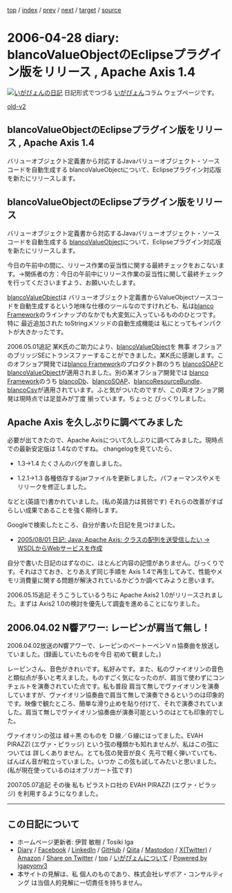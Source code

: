 [top](../index.html) 
 / [index](index.html) 
 / [prev](ig060427.html) 
 / [next](ig060501.html) 
 / [target](https://www.igapyon.jp/igapyon/diary/2006/ig060428.html) 
 / [source](https://github.com/igapyon/diary/blob/master/2006/ig060428.src.md) 

2006-04-28 diary: blancoValueObjectのEclipseプラグイン版をリリース , Apache Axis 1.4
=====================================================================================================
[![いがぴょんの日記](https://www.igapyon.jp/igapyon/diary/images/iga202308_64.jpg "いがぴょん")](https://www.igapyon.jp/igapyon/diary/memo/memoigapyon.html) 日記形式でつづる [いがぴょん](https://www.igapyon.jp/igapyon/diary/memo/memoigapyon.html)コラム ウェブページです。

[old-v2](ig060428-orig.html)

## blancoValueObjectのEclipseプラグイン版をリリース , Apache Axis 1.4

バリューオブジェクト定義書から対応するJavaバリューオブジェクト・ソースコードを自動生成する blancoValueObjectについて、Eclipseプラグイン対応版を新たにリリースします。


## blancoValueObjectのEclipseプラグイン版をリリース

バリューオブジェクト定義書から対応するJavaバリューオブジェクト・ソースコードを自動生成する [blancoValueObject](https://www.igapyon.jp/blanco/blancovalueobject.html)について、Eclipseプラグイン対応版を新たにリリースします。

今日の午前中の間に、リリース作業の妥当性に関する最終チェックをおこないます。→関係者の方：今日の午前中にリリース作業の妥当性に関して最終チェックを行ってくださいますよう、お願いいたします。

[blancoValueObject](https://www.igapyon.jp/blanco/blancovalueobject.html)は バリューオブジェクト定義書からValueObjectソースコードを自動生成するという地味な仕様のツールなのですけれども、私は[blanco Framework](https://www.igapyon.jp/blanco/blanco.ja.html)のラインナップのなかでも大変気に入っているもののひとつです。特に 最近追加された
toStringメソッドの自動生成機能は 私にとってもインパクトが大きかったです。

2006.05.01追記 某K氏のご助力により、[blancoValueObject](https://www.igapyon.jp/blanco/blancovalueobject.html)を 無事 オフショアのブリッジSEにトランスファーすることができました。某K氏に感謝します。このオフショア開発では[blanco Framework](https://www.igapyon.jp/blanco/blanco.ja.html)のプロダクト群のうち [blancoSOAP](https://www.igapyon.jp/blanco/blancosoap.html)と[blancoValueObject](https://www.igapyon.jp/blanco/blancovalueobject.html)が適用されました。別の某オフショア開発では [blanco Framework](https://www.igapyon.jp/blanco/blanco.ja.html)のうち [blancoDb](https://www.igapyon.jp/blanco/blancodb.html)、[blancoSOAP](https://www.igapyon.jp/blanco/blancosoap.html)、[blancoResourceBundle](https://www.igapyon.jp/blanco/blancoresourcebundle.html)、[blancoCsv](https://www.igapyon.jp/blanco/blancocsv.html)が適用されています。ふと気がついたのですが、この両オフショア開発は現時点では足並みが丁度 揃っています。ちょっと びっくりしました。

## Apache Axis を久しぶりに調べてみました

必要が出てきたので、Apache Axisについて久しぶりに調べてみました。現時点での最新安定版は 1.4なのですね。
changelogを見ていたら、

* 1.3→1.4 たくさんのバグを直しました。
  
* 1.2.1→1.3 各種依存するjarファイルを更新しました。パフォーマンスやメモリリークを修正しました。

などと(英語で)書かれていました。(私の英語力は貧弱です) それらの改善がすばらしい成果であることを強く期待します。

Googleで検索したところ、自分が書いた日記を見つけました。

* [2005/08/01 日記: Java: Apache Axis: クラスの配列を送受信したい → WSDLからWebサービスを作成](../2005/ig050801.html)

自分で書いた日記のはずなのに、ほとんど内容の記憶がありません。びっくりです。それはさておき、とりあえず同じ手順を Axis 1.4で再生してみて、性能やメモリ消費量に関する問題が解決されているかどうか調べてみようと思います。

2006.05.15追記 そうこうしているうちに Apache Axis2 1.0がリリースされました。まずは Axis2 1.0の検討を優先して調査を進めることになりました。

## 2006.04.02 N響アワー: レーピンが肩当て無し！

2006.04.02放送のN響アワーで、レーピンのベートーベンＶｎ協奏曲を放送していました。(録画していたものを今日 初めて観ました。)

レーピンさん、音色がきれいです。私好みです。また、私のヴァイオリンの音色と類似点が多いと考えました。ものすごく気になったのが、肩当て使わずにコンチェルトを演奏されていた点です。私も普段 肩当て無しでヴァイオリンを演奏していますが、ヴァイオリン協奏曲で肩当て無しで演奏できるというのは印象的です。映像で観たところ、簡単な滑り止めを貼り付けて、それで演奏されていました。肩当て無しでヴァイオリン協奏曲が演奏可能というのはとても印象的でした。

ヴァイオリンの弦は 緑＋黒 のものを Ｄ線／Ｇ線にはってました。EVAH PIRAZZI (エヴァ・ピラッジ) という弦の種類かも知れませんが、私はこの弦については 詳しくありません。とても弦の発音が良く 先弓で軽く弾いていても、ばんばん音が粒立っていました。いつか この弦も試してみたいと思いました。(私が現在使っているのはオブリガート弦です)

2007.05.07追記 その後 私も ピラストロ社の EVAH PIRAZZI (エヴァ・ピラッジ) を利用するようになりました。


----------------------------------------------------------------------------------------------------

## この日記について

* ホームページ更新者: 伊賀 敏樹 / Tosiki Iga
* [Diary](https://www.igapyon.jp/igapyon/diary/) / [Facebook](https://www.facebook.com/igapyon) / [LinkedIn](https://www.linkedin.com/in/toshikiiga) / [GitHub](https://github.com/igapyon) / [Qiita](https://qiita.com/igapyon) / [Mastodon](https://social.vivaldi.net/@igapyon) / [X(Twitter)](https://twitter.com/ToshikiIga) / [Amazon](https://www.amazon.co.jp/%E4%BC%8A%E8%B3%80-%E6%95%8F%E6%A8%B9/e/B004LTQWCQ) / 
[Share on Twitter](https://twitter.com/intent/tweet?hashtags=igapyon%2Cdiary%2C%E3%81%84%E3%81%8C%E3%81%B4%E3%82%87%E3%82%93&text=blancoValueObject%E3%81%AEEclipse%E3%83%97%E3%83%A9%E3%82%B0%E3%82%A4%E3%83%B3%E7%89%88%E3%82%92%E3%83%AA%E3%83%AA%E3%83%BC%E3%82%B9+%2C+Apache+Axis+1.4&url=https%3A%2F%2Fwww.igapyon.jp%2Figapyon%2Fdiary%2F2006%2Fig060428.html) / [top](../index.html) / [いがぴょんについて](https://www.igapyon.jp/igapyon/diary/memo/memoigapyon.html) / [Powered by Igapyonv3](https://github.com/igapyon/igapyonv3)
* 本サイトの見解は、私 個人のものであり、株式会社レザボア・コンサルティング は当個人的見解に一切責任を持ちません。 

